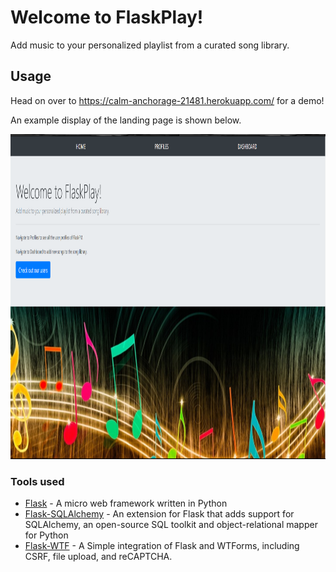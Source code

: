 # Welcome to FlaskPlay!
Add music to your personalized playlist from a curated song library.

## Usage
Head on over to https://calm-anchorage-21481.herokuapp.com/ for a demo!

An example display of the landing page is shown below.

<p align="center">
  <img width="1050" height="520" src="https://github.com/Viranchi299/FlaskPlay/blob/main/FlaskPlayLandingPage.PNG?raw=true">
</p>

### Tools used

* [Flask](https://flask.palletsprojects.com/en/2.0.x/) - A micro web framework written in Python
* [Flask-SQLAlchemy](https://flask-sqlalchemy.palletsprojects.com/en/2.x/) - An extension for Flask that adds support for SQLAlchemy, an open-source SQL toolkit and object-relational mapper for Python
* [Flask-WTF](https://flask-wtf.readthedocs.io/en/0.15.x/) - A Simple integration of Flask and WTForms, including CSRF, file upload, and reCAPTCHA.

